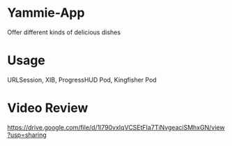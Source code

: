 # Yammie-App
Offer different kinds of delicious dishes

# Usage 
URLSession, XIB, ProgressHUD Pod, Kingfisher Pod

# Video Review 
https://drive.google.com/file/d/1l790vxIqVCSEtFIa7TiNvgeaciSMhxGN/view?usp=sharing
